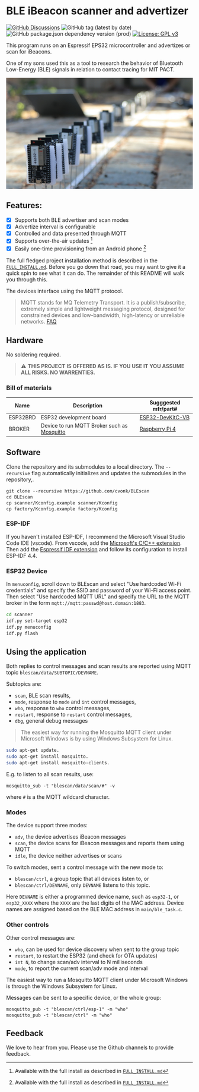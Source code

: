 # BLE iBeacon scanner and advertizer

[![GitHub Discussions](https://img.shields.io/github/discussions/cvonk/BLEscan)](https://github.com/cvonk/BLEscan/discussions)
![GitHub tag (latest by date)](https://img.shields.io/github/v/tag/cvonk/BLEscan)
![GitHub package.json dependency version (prod)](https://img.shields.io/github/package-json/dependency-version/cvonk/BLEscan/esp-idf) 
[![License: GPL v3](https://img.shields.io/badge/License-GPLv3-blue.svg)](https://www.gnu.org/licenses/gpl-3.0)

This program runs on an Espressif EPS32 microcontroller and advertizes or scan for iBeacons.

One of my sons used this as a tool to research the behavior of Bluetooth Low-Energy (BLE) signals in relation to contact tracing for MIT PACT.

![ESP32 statues scattered around the yard](media/photo.jpg)

## Features:

  - [x] Supports both BLE advertiser and scan modes
  - [x] Advertize interval is configurable
  - [x] Controlled and data presented through MQTT
  - [x] Supports over-the-air updates [^1]
  - [x] Easily one-time provisioning from an Android phone [^1]

[^1]: Available with the full install as described in [`FULL_INSTALL.md`](FULL_INSTALL.md)

The full fledged project installation method is described in the [`FULL_INSTALL.md`](FULL_INSTALL.md). Before you go down that road, you may want to give it a quick spin to see what it can do. The remainder of this README will walk you through this.

The devices interface using the MQTT protocol.
> MQTT stands for MQ Telemetry Transport. It is a publish/subscribe, extremely simple and lightweight messaging protocol, designed for constrained devices and low-bandwidth, high-latency or unreliable networks. [FAQ](https://mqtt.org/faq)

## Hardware

No soldering required.

> :warning: **THIS PROJECT IS OFFERED AS IS. IF YOU USE IT YOU ASSUME ALL RISKS. NO WARRENTIES.**

### Bill of materials

| Name          | Description                                                       | Sugggested mfr/part#       |
|---------------|-------------------------------------------------------------------|----------------------------|
| ESP32BRD      | ESP32 development board                                          | [ESP32-DevKitC-VB](https://www.espressif.com/en/products/devkits/esp32-devkitc/overview)
| BROKER        | Device to run MQTT Broker such as [Mosquitto](https://mosquitto.org/) | [Raspberry Pi 4](https://www.raspberrypi.com/products/raspberry-pi-4-model-b/)

## Software

Clone the repository and its submodules to a local directory. The `--recursive` flag automatically initializes and updates the submodules in the repository,.
```
git clone --recursive https://github.com/cvonk/BLEscan
cd BLEscan
cp scanner/Kconfig.example scanner/Kconfig
cp factory/Kconfig.example factory/Kconfig
```

### ESP-IDF 

If you haven't installed ESP-IDF, I recommend the Microsoft Visual Studio Code IDE (vscode). From vscode, add the [Microsoft's C/C++ extension](https://marketplace.visualstudio.com/items?itemName=ms-vscode.cpptools). Then add the [Espressif IDF extension](https://marketplace.visualstudio.com/items?itemName=espressif.esp-idf-extension) and follow its configuration to install ESP-IDF 4.4.

### ESP32 Device

In `menuconfig`, scroll down to BLEscan and select "Use hardcoded Wi-Fi credentials" and specify the SSID and password of your Wi-Fi access point. Then select "Use hardcoded MQTT URL" and specify the URL to the MQTT broker in the form `mqtt://mqtt:passwd@host.domain:1883`.

```bash
cd scanner
idf.py set-target esp32
idf.py menuconfig
idf.py flash
```

## Using the application

Both replies to control messages and scan results are reported using MQTT topic `blescan/data/SUBTOPIC/DEVNAME`.

Subtopics are:
- `scan`, BLE scan results,
- `mode`, response to `mode` and `int` control messages,
- `who`, response to `who` control messages,
- `restart`, response to `restart` control messages,
- `dbg`, general debug messages

> The easiest way for running the Mosquitto MQTT client under Microsoft Windows is by using Windows Subsystem for Linux.

```bash
sudo apt-get update.
sudo apt-get install mosquitto.
sudo apt-get install mosquitto-clients.
```

E.g. to listen to all scan results, use:
```
mosquitto_sub -t "blescan/data/scan/#" -v
```
where `#` is a the MQTT wildcard character.

### Modes

The device support three modes:
  - `adv`, the device advertises iBeacon messages
  - `scan`, the device scans for iBeacon messages and reports them using MQTT
  - `idle`, the device neither advertises or scans

To switch modes, sent a control message with the new mode to:
- `blescan/ctrl`, a group topic that all devices listen to, or
- `blescan/ctrl/DEVNAME`, only `DEVNAME` listens to this topic.

Here `DEVNAME` is either a programmed device name, such as `esp32-1`, or `esp32_XXXX` where the `XXXX` are the last digits of the MAC address. Device names are assigned based on the BLE MAC address in `main/ble_task.c`.

### Other controls

Other control messages are:
- `who`, can be used for device discovery when sent to the group topic
- `restart`, to restart the ESP32 (and check for OTA updates)
- `int N`, to change scan/adv interval to N milliseconds
- `mode`, to report the current scan/adv mode and interval

The easiest way to run a Mosquitto MQTT client under Microsoft Windows is through the Windows Subsystem for Linux.

Messages can be sent to a specific device, or the whole group:
```
mosquitto_pub -t "blescan/ctrl/esp-1" -m "who"
mosquitto_pub -t "blescan/ctrl" -m "who"
```

## Feedback

We love to hear from you. Please use the Github channels to provide feedback.
